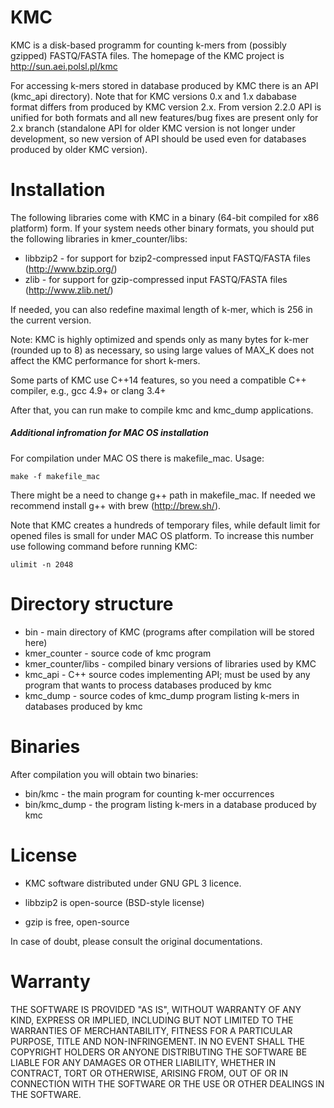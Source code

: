 KMC
=
KMC is a disk-based programm for counting k-mers from (possibly gzipped) FASTQ/FASTA files.
The homepage of the KMC project is http://sun.aei.polsl.pl/kmc

For accessing k-mers stored in database produced by KMC there is an API (kmc_api directory). Note that for KMC versions 0.x and 1.x dababase format differs from produced by KMC version 2.x. From version 2.2.0 API is unified for both formats and all new features/bug fixes are present only for 2.x branch (standalone API for older KMC version is not longer under development, so new version of API  should be used even for databases produced by older KMC version).

Installation
=
The following libraries come with KMC in a binary (64-bit compiled for x86 platform) form.
If your system needs other binary formats, you should put the following libraries in kmer_counter/libs:
* libbzip2 - for support for bzip2-compressed input FASTQ/FASTA files (http://www.bzip.org/)
* zlib - for support for gzip-compressed input FASTQ/FASTA files (http://www.zlib.net/)

If needed, you can also redefine maximal length of k-mer, which is 256 in the current version.

Note: KMC is highly optimized and spends only as many bytes for k-mer (rounded up to 8) as
necessary, so using large values of MAX_K does not affect the KMC performance for short k-mers.

Some parts of KMC use C++14 features, so you need a compatible C++ compiler, e.g., gcc 4.9+ or clang 3.4+

After that, you can run make to compile kmc and kmc_dump applications.

##### Additional infromation for MAC OS installation

For compilation under MAC OS there is makefile_mac.
Usage:

    make -f makefile_mac

There might be a need to change g++ path in makefile_mac. 
If needed we recommend install g++ with brew (http://brew.sh/). 

Note that KMC creates a hundreds of temporary files, while default limit for opened files is small for under MAC OS platform.
To increase this number use following command before running KMC:

    ulimit -n 2048

Directory structure
=
 * bin           - main directory of KMC (programs after compilation will be stored here) 
 * kmer_counter  - source code of kmc program
 * kmer_counter/libs - compiled binary versions of libraries used by KMC
 * kmc_api       - C++ source codes implementing API; must be used by any program that wants to process databases produced by kmc
 * kmc_dump      - source codes of kmc_dump program listing k-mers in databases produced by kmc



Binaries
=
After compilation you will obtain two binaries:
* bin/kmc - the main program for counting k-mer occurrences
* bin/kmc_dump - the program listing k-mers in a database produced by kmc


License
=
* KMC software distributed under GNU GPL 3 licence.

* libbzip2 is open-source (BSD-style license)

* gzip is free, open-source

In case of doubt, please consult the original documentations.

Warranty
=
THE SOFTWARE IS PROVIDED "AS IS", WITHOUT WARRANTY OF ANY KIND, EXPRESS OR IMPLIED,
INCLUDING BUT NOT LIMITED TO THE WARRANTIES OF MERCHANTABILITY, FITNESS FOR A PARTICULAR PURPOSE, 
TITLE AND NON-INFRINGEMENT. IN NO EVENT SHALL THE COPYRIGHT HOLDERS OR ANYONE DISTRIBUTING 
THE SOFTWARE BE LIABLE FOR ANY DAMAGES OR OTHER LIABILITY, WHETHER IN CONTRACT, TORT OR OTHERWISE, 
ARISING FROM, OUT OF OR IN CONNECTION WITH THE SOFTWARE OR THE USE OR OTHER DEALINGS IN THE SOFTWARE.

